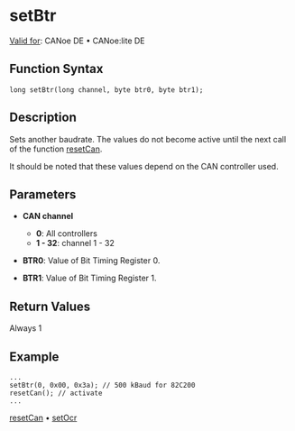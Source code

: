 # setBtr

[Valid for](../../../Shared/FeatureAvailability.md):  CANoe DE • CANoe:lite DE

## Function Syntax

```plaintext
long setBtr(long channel, byte btr0, byte btr1);
```

## Description

Sets another baudrate. The values do not become active until the next call of the function [resetCan](CAPLfunctionResetCan.md).

It should be noted that these values depend on the CAN controller used.

## Parameters

- **CAN channel**  
  - **0**: All controllers
  - **1 - 32**: channel 1 - 32

- **BTR0**: Value of Bit Timing Register 0.

- **BTR1**: Value of Bit Timing Register 1.

## Return Values

Always 1

## Example

```plaintext
...
setBtr(0, 0x00, 0x3a); // 500 kBaud for 82C200
resetCan(); // activate
...
```

[resetCan](CAPLfunctionResetCan.md) • [setOcr](CAPLfunctionSetOcr.md)
